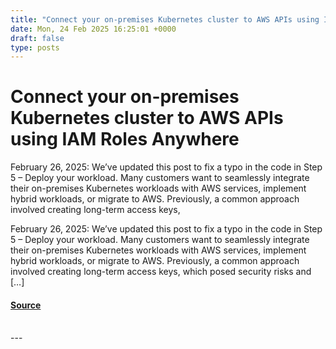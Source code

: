 ```yaml
---
title: "Connect your on-premises Kubernetes cluster to AWS APIs using IAM Roles Anywhere"
date: Mon, 24 Feb 2025 16:25:01 +0000
draft: false
type: posts
---
```

# Connect your on-premises Kubernetes cluster to AWS APIs using IAM Roles Anywhere





February 26, 2025: We’ve updated this post to fix a typo in the code in Step 5 – Deploy your workload. Many customers want to seamlessly integrate their on-premises Kubernetes workloads with AWS services, implement hybrid workloads, or migrate to AWS. Previously, a common approach involved creating long-term access keys,

February 26, 2025: We’ve updated this post to fix a typo in the code in Step 5 – Deploy your workload. Many customers want to seamlessly integrate their on-premises Kubernetes workloads with AWS services, implement hybrid workloads, or migrate to AWS. Previously, a common approach involved creating long-term access keys, which posed security risks and \[…\]

#### [Source](https://aws.amazon.com/blogs/security/connect-your-on-premises-kubernetes-cluster-to-aws-apis-using-iam-roles-anywhere/)

<br/>
---

